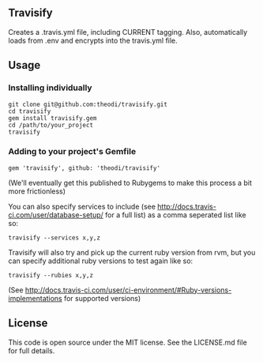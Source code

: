 Travisify
---------

Creates a .travis.yml file, including CURRENT tagging. Also, automatically loads from .env and encrypts into the travis.yml file.

Usage
-----

### Installing individually

    git clone git@github.com:theodi/travisify.git
    cd travisify
    gem install travisify.gem
    cd /path/to/your_project
    travisify
    
### Adding to your project's Gemfile

    gem 'travisify', github: 'theodi/travisify'
    
(We'll eventually get this published to Rubygems to make this process a bit more frictionless)
    
You can also specify services to include (see http://docs.travis-ci.com/user/database-setup/ for a full list) as a comma seperated list like so:

    travisify --services x,y,z
    
Travisify will also try and pick up the current ruby version from rvm, but you can specify additional ruby versions to test again like so:

    travisify --rubies x,y,z
    
(See http://docs.travis-ci.com/user/ci-environment/#Ruby-versions-implementations for supported versions)

License
-------

This code is open source under the MIT license. See the LICENSE.md file for 
full details.

